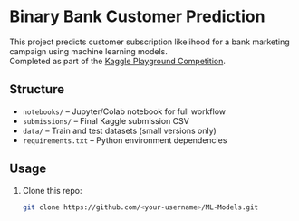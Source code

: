 # Binary Bank Customer Prediction

This project predicts customer subscription likelihood for a bank marketing campaign using machine learning models.  
Completed as part of the [Kaggle Playground Competition](https://www.kaggle.com/competitions/playground-series-s3eXX).

## Structure
- `notebooks/` – Jupyter/Colab notebook for full workflow  
- `submissions/` – Final Kaggle submission CSV  
- `data/` – Train and test datasets (small versions only)  
- `requirements.txt` – Python environment dependencies  

## Usage
1. Clone this repo:
   ```bash
   git clone https://github.com/<your-username>/ML-Models.git

